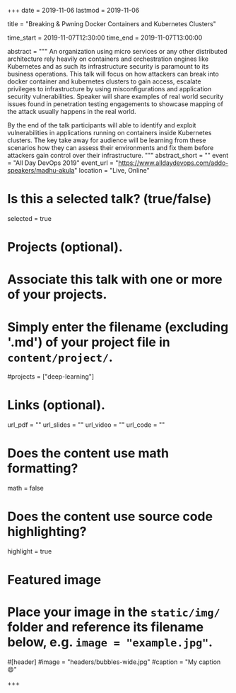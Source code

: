 +++
date = 2019-11-06
lastmod = 2019-11-06

title = "Breaking & Pwning Docker Containers and Kubernetes Clusters"

time_start = 2019-11-07T12:30:00
time_end = 2019-11-07T13:00:00

abstract = """
An organization using micro services or any other distributed architecture rely heavily on containers and orchestration engines like Kubernetes and as such its infrastructure security is paramount to its business operations. This talk will focus on how attackers can break into docker container and kubernetes clusters to gain access, escalate privileges to infrastructure by using misconfigurations and application security vulnerabilities. Speaker will share examples of real world security issues found in penetration testing engagements to showcase mapping of the attack usually happens in the real world.

By the end of the talk participants will able to identify and exploit vulnerabilities in applications running on containers inside Kubernetes clusters. The key take away for audience will be learning from these scenarios how they can assess their environments and fix them before attackers gain control over their infrastructure.
"""
abstract_short = ""
event = "All Day DevOps 2019"
event_url = "https://www.alldaydevops.com/addo-speakers/madhu-akula"
location = "Live, Online"

# Is this a selected talk? (true/false)
selected = true

# Projects (optional).
#   Associate this talk with one or more of your projects.
#   Simply enter the filename (excluding '.md') of your project file in `content/project/`.
#projects = ["deep-learning"]

# Links (optional).
url_pdf = ""
url_slides = ""
url_video = ""
url_code = ""

# Does the content use math formatting?
math = false

# Does the content use source code highlighting?
highlight = true

# Featured image
# Place your image in the `static/img/` folder and reference its filename below, e.g. `image = "example.jpg"`.

#[header]
#image = "headers/bubbles-wide.jpg"
#caption = "My caption :smile:"

+++